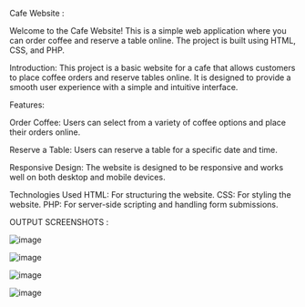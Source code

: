 
Cafe Website :

Welcome to the Cafe Website! This is a simple web application where you can order coffee and reserve a table online. The project is built using HTML, CSS, and PHP.

Introduction:
This project is a basic website for a cafe that allows customers to place coffee orders and reserve tables online. It is designed to provide a smooth user experience with a simple and intuitive interface.

Features:

Order Coffee: Users can select from a variety of coffee options and place their orders online.

Reserve a Table: Users can reserve a table for a specific date and time.

Responsive Design: The website is designed to be responsive and works well on both desktop and mobile devices.

Technologies Used
HTML: For structuring the website.
CSS: For styling the website.
PHP: For server-side scripting and handling form submissions.


OUTPUT SCREENSHOTS :

![image](https://github.com/Ritzz09/cafe_coffee/assets/105771789/25642f98-442d-474c-8554-958dcf564b37)

![image](https://github.com/Ritzz09/cafe_coffee/assets/105771789/a8fc67e6-bd50-4990-9b15-a86736ec9164)

![image](https://github.com/user-attachments/assets/4e57a36f-d22e-4e3f-8cb1-9cd48c67c487)



![image](https://github.com/Ritzz09/cafe_coffee/assets/105771789/29a4b322-b7fc-4002-a061-1863540d265d)




